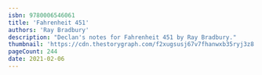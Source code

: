 ```yaml
---
isbn: 9780006546061
title: 'Fahrenheit 451'
authors: 'Ray Bradbury'
description: "Declan's notes for Fahrenheit 451 by Ray Bradbury."
thumbnail: 'https://cdn.thestorygraph.com/f2xugsusj67v7fhanwxb35ryj3z8'
pageCount: 244
date: 2021-02-06
---
```

